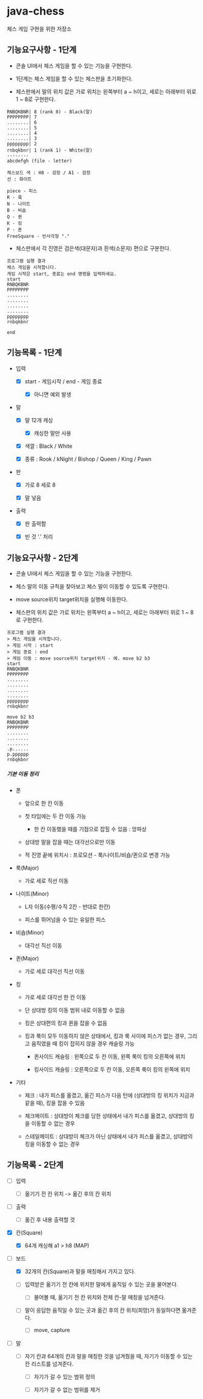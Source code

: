 # java-chess
체스 게임 구현을 위한 저장소

## 기능요구사항 - 1단계

- 콘솔 UI에서 체스 게임을 할 수 있는 기능을 구현한다.

- 1단계는 체스 게임을 할 수 있는 체스판을 초기화한다.

- 체스판에서 말의 위치 값은 가로 위치는 왼쪽부터 a ~ h이고, 세로는 아래부터 위로 1 ~ 8로 구현한다.

```
RNBQKBNR| 8 (rank 8) - Black(말)
PPPPPPPP| 7                       
........| 6
........| 5
........| 4
........| 3
pppppppp| 2
rnbqkbnr| 1 (rank 1) - White(말)
--------
abcdefgh (file - letter)

체스보드 색 : H8 - 검정 / A1 - 검정
선 : 화이트

piece - 피스
R - 룩
N - 나이트
B - 비숍
Q - 퀸
K - 킹
P - 폰
FreeSquare - 빈사각형 "."
```

- 체스판에서 각 진영은 검은색(대문자)과 흰색(소문자) 편으로 구분한다.

```
프로그램 실행 결과
체스 게임을 시작합니다.
게임 시작은 start, 종료는 end 명령을 입력하세요.
start
RNBQKBNR
PPPPPPPP
........
........
........
........
pppppppp
rnbqkbnr

end
```

## 기능목록 - 1단계

- 입력

  - [X] start - 게임시작 / end - 게임 종료
  
    - [X] 아니면 예외 발생
  
- 말

  - [X] 말 12개 캐싱
  
     - [X] 캐싱한 말만 사용
  
  - [X] 색깔 : Black / White

  - [X] 종류 : Rook / kNight / Bishop / Queen / King / Pawn
  
- 판

  - [X] 가로 8 세로 8
  
  - [X] 말 넣음 

- 출력

  - [X] 판 출력함
  
  - [X] 빈 것 '.' 처리
  
## 기능요구사항 - 2단계

- 콘솔 UI에서 체스 게임을 할 수 있는 기능을 구현한다.

- 체스 말의 이동 규칙을 찾아보고 체스 말이 이동할 수 있도록 구현한다.

- move source위치 target위치을 실행해 이동한다.

- 체스판의 위치 값은 가로 위치는 왼쪽부터 a ~ h이고, 세로는 아래부터 위로 1 ~ 8로 구현한다.

```
프로그램 실행 결과
> 체스 게임을 시작합니다.
> 게임 시작 : start
> 게임 종료 : end
> 게임 이동 : move source위치 target위치 - 예. move b2 b3
start
RNBQKBNR
PPPPPPPP
........
........
........
........
pppppppp
rnbqkbnr

move b2 b3
RNBQKBNR
PPPPPPPP
........
........
........
.p......
p.pppppp
rnbqkbnr
```

##### 기본 이동 정리

- 폰

  - 앞으로 한 칸 이동
  
  - 첫 타임에는 두 칸 이동 가능 
  
    - 한 칸 이동했을 때를 기점으로 잡힐 수 있음 : 앙파상
  
  - 상대방 말을 잡을 때는 대각선으로만 이동
  
  - 적 진영 끝에 위치시 : 프로모션 - 룩/나이트/비숍/퀸으로 변경 가능

- 룩(Major)

  - 가로 세로 직선 이동

- 나이트(Minor)

  - L자 이동(수평/수직 2칸 - 반대로 한칸)
  
  - 피스를 뛰어넘을 수 있는 유일한 피스

- 비숍(Minor)

  - 대각선 직선 이동

- 퀸(Major)

  - 가로 세로 대각선 직선 이동

- 킹
  
  - 가로 세로 대각선 한 칸 이동
  
  - 단 상대방 킹의 이동 범위 내로 이동할 수 없음
  
  - 킹은 상대편의 킹과 퀸을 잡을 수 없음
  
  - 킹과 룩이 모두 이동하지 않은 상태에서,
   킹과 룩 사이에 피스가 없는 경우, 
   그리고 움직였을 때 킹이 잡히지 않을 경우 캐슬링 가능
  
    - 퀸사이드 캐슬링 : 왼쪽으로 두 칸 이동, 왼쪽 룩이 킹의 오른쪽에 위치
    
    - 킹사이드 캐슬링 : 오른쪽으로 두 칸 이동, 오른쪽 룩이 킹의 왼쪽에 위치

- 기타

  - 체크 : 내가 피스를 옮겼고, 옮긴 피스가 다음 턴에 (상대방의 킹 위치가 지금과 같을 때), 킹을 잡을 수 있음
  
  - 체크메이트 : 상대방이 체크를 당한 상태에서 내가 피스를 옮겼고, 상대방의 킹을 이동할 수 없는 경우
  
  - 스테일메이트 : 상대방이 체크가 아닌 상태에서 내가 피스를 옮겼고, 상대방의 킹을 이동할 수 없는 경우
  
## 기능목록 - 2단계

- [ ] 입력

  - [ ] 옮기기 전 칸 위치 -> 옮긴 후의 칸 위치
  
- [ ] 출력

  - [ ] 옮긴 후 내용 출력할 것

- [X] 칸(Square)

  - [X] 64개 캐싱해 a1 > h8 (MAP)
  
- [ ] 보드
  - [x] 32개의 칸(Square)과 말을 매칭해서 가지고 있다.

  - [ ] 입력받은 옮기기 전 칸에 위치한 말에게 움직일 수 있는 곳을 물어본다.

    - [ ] 물어볼 때, 옮기기 전 칸 위치와 전체 칸-말 매칭을 넘겨준다.
    
  - [ ] 말이 응답한 움직일 수 있는 곳과 옮긴 후의 칸 위치(희망)가 동일하다면 옮겨준다.
  
    - [ ] move, capture

- [ ] 말
  - [ ] 자기 칸과 64개의 칸과 말을 매칭한 것을 넘겨줬을 때, 자기가 이동할 수 있는 칸 리스트를 넘겨준다.
  
    - [ ] 자기가 갈 수 있는 범위 정의
 
    - [ ] 자기가 갈 수 없는 범위를 제거